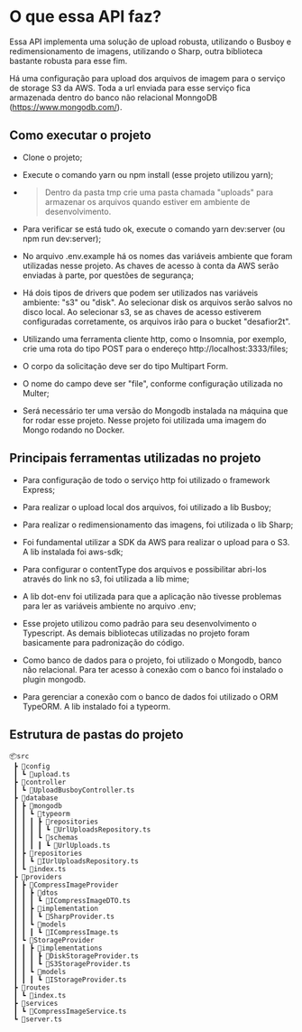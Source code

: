 # O que essa API faz?

Essa API implementa uma solução de upload robusta, utilizando o Busboy e redimensionamento de imagens, utilizando o Sharp, outra biblioteca bastante robusta para esse fim.

Há uma configuração para upload dos arquivos de imagem para o serviço de storage S3 da AWS. Toda a url enviada para esse serviço fica armazenada dentro do banco não relacional MonngoDB (https://www.mongodb.com/).

## Como executar o projeto

- Clone o projeto;
- Execute o comando yarn ou npm install (esse projeto utilizou yarn);

- > Dentro da pasta tmp crie uma pasta chamada "uploads" para armazenar os arquivos quando estiver em ambiente de desenvolvimento.

- Para verificar se está tudo ok, execute o comando yarn dev:server
(ou npm run dev:server);

- No arquivo .env.example há os nomes das variáveis ambiente que foram utilizadas
nesse projeto. As chaves de acesso à conta da AWS serão enviadas à parte, por
questões de segurança;

- Há dois tipos de drivers que podem ser utilizados nas variáveis
ambiente: "s3" ou "disk". Ao selecionar disk os arquivos serão salvos no disco
local. Ao selecionar s3, se as chaves de acesso estiverem configuradas corretamente,
os arquivos irão para o bucket "desafior2t".

- Utilizando uma ferramenta cliente http, como o Insomnia, por exemplo, crie uma
rota do tipo POST para o endereço http://localhost:3333/files;

- O corpo da solicitação deve ser do tipo Multipart Form.

- O nome do campo deve ser "file", conforme configuração utilizada no Multer;

- Será necessário ter uma versão do Mongodb instalada na máquina que for rodar
esse projeto. Nesse projeto foi utilizada uma imagem do Mongo rodando no Docker.

## Principais ferramentas utilizadas no projeto

- Para configuração de todo o serviço http foi utilizado o framework Express;

- Para realizar o upload local dos arquivos, foi utilizado a lib Busboy;

- Para realizar o redimensionamento das imagens, foi utilizada o lib Sharp;

- Foi fundamental utilizar a SDK da AWS para realizar o upload para o S3. A lib
instalada foi aws-sdk;

- Para configurar o contentType dos arquivos e possibilitar abri-los através do
link no s3, foi utilizada a lib mime;

- A lib dot-env foi utilizada para que a aplicação não tivesse problemas para ler
as variáveis ambiente no arquivo .env;

- Esse projeto utilizou como padrão para seu desenvolvimento o Typescript. As demais
bibliotecas utilizadas no projeto foram basicamente para padronização do código.

- Como banco de dados para o projeto, foi utilizado o Mongodb, banco não relacional.
Para ter acesso à conexão com o banco foi instalado o plugin mongodb.

- Para gerenciar a conexão com o banco de dados foi utilizado o ORM TypeORM. A lib
instalado foi a typeorm.

## Estrutura de pastas do projeto

```
📦src
 ┣ 📂config
 ┃ ┗ 📜upload.ts
 ┣ 📂controller
 ┃ ┗ 📜UploadBusboyController.ts
 ┣ 📂database
 ┃ ┣ 📂mongodb
 ┃ ┃ ┗ 📂typeorm
 ┃ ┃ ┃ ┣ 📂repositories
 ┃ ┃ ┃ ┃ ┗ 📜UrlUploadsRepository.ts
 ┃ ┃ ┃ ┗ 📂schemas
 ┃ ┃ ┃ ┃ ┗ 📜UrlUploads.ts
 ┃ ┣ 📂repositories
 ┃ ┃ ┗ 📜IUrlUploadsRepository.ts
 ┃ ┗ 📜index.ts
 ┣ 📂providers
 ┃ ┣ 📂CompressImageProvider
 ┃ ┃ ┣ 📂dtos
 ┃ ┃ ┃ ┗ 📜ICompressImageDTO.ts
 ┃ ┃ ┣ 📂implementation
 ┃ ┃ ┃ ┗ 📜SharpProvider.ts
 ┃ ┃ ┗ 📂models
 ┃ ┃ ┃ ┗ 📜ICompressImage.ts
 ┃ ┗ 📂StorageProvider
 ┃ ┃ ┣ 📂implementations
 ┃ ┃ ┃ ┣ 📜DiskStorageProvider.ts
 ┃ ┃ ┃ ┗ 📜S3StorageProvider.ts
 ┃ ┃ ┗ 📂models
 ┃ ┃ ┃ ┗ 📜IStorageProvider.ts
 ┣ 📂routes
 ┃ ┗ 📜index.ts
 ┣ 📂services
 ┃ ┗ 📜CompressImageService.ts
 ┗ 📜server.ts
```
